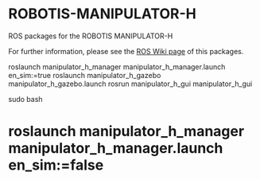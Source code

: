 # ROBOTIS-MANIPULATOR-H
ROS packages for the ROBOTIS MANIPULATOR-H

For further information, please see the [ROS Wiki page](http://wiki.ros.org/ROBOTIS-MANIPULATOR-H) of this packages.

roslaunch manipulator_h_manager manipulator_h_manager.launch en_sim:=true
roslaunch manipulator_h_gazebo manipulator_h_gazebo.launch
rosrun manipulator_h_gui manipulator_h_gui

sudo bash
# roslaunch manipulator_h_manager manipulator_h_manager.launch en_sim:=false
